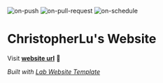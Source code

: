 
  ![on-push](../../actions/workflows/on-push.yaml/badge.svg)
  ![on-pull-request](../../actions/workflows/on-pull-request.yaml/badge.svg)
  ![on-schedule](../../actions/workflows/on-schedule.yaml/badge.svg)

  # ChristopherLu's Website

  Visit **[website url](#)** 🚀

  _Built with [Lab Website Template](https://greene-lab.gitbook.io/lab-website-template-docs)_
